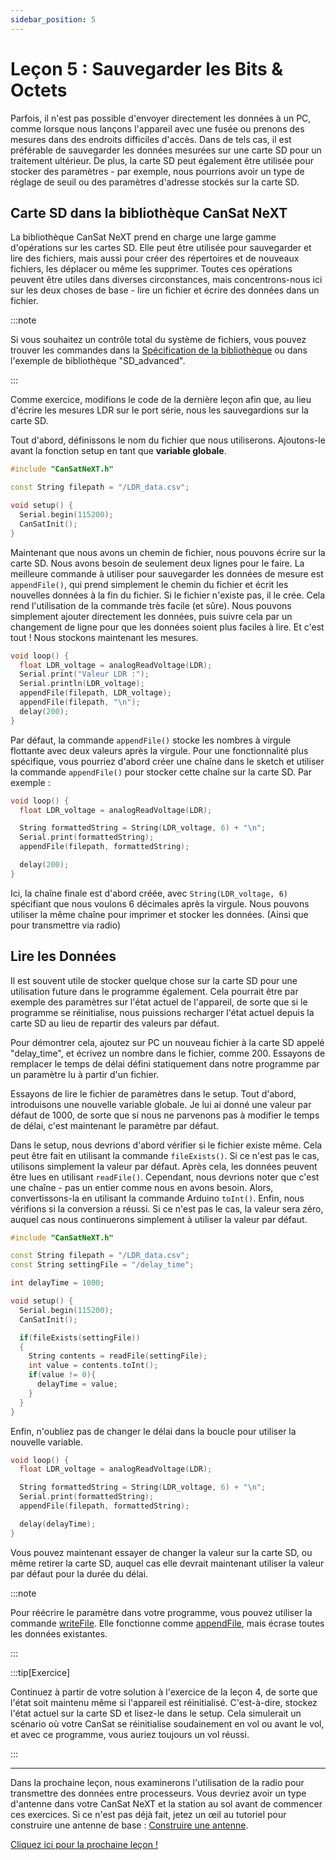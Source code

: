 ```yaml
---
sidebar_position: 5
---
```


# Leçon 5 : Sauvegarder les Bits & Octets

Parfois, il n'est pas possible d'envoyer directement les données à un PC, comme lorsque nous lançons l'appareil avec une fusée ou prenons des mesures dans des endroits difficiles d'accès. Dans de tels cas, il est préférable de sauvegarder les données mesurées sur une carte SD pour un traitement ultérieur. De plus, la carte SD peut également être utilisée pour stocker des paramètres - par exemple, nous pourrions avoir un type de réglage de seuil ou des paramètres d'adresse stockés sur la carte SD.

## Carte SD dans la bibliothèque CanSat NeXT

La bibliothèque CanSat NeXT prend en charge une large gamme d'opérations sur les cartes SD. Elle peut être utilisée pour sauvegarder et lire des fichiers, mais aussi pour créer des répertoires et de nouveaux fichiers, les déplacer ou même les supprimer. Toutes ces opérations peuvent être utiles dans diverses circonstances, mais concentrons-nous ici sur les deux choses de base - lire un fichier et écrire des données dans un fichier.

:::note

Si vous souhaitez un contrôle total du système de fichiers, vous pouvez trouver les commandes dans la [Spécification de la bibliothèque](./../CanSat-software/library_specification.md#sdcardpresent) ou dans l'exemple de bibliothèque "SD_advanced".

:::

Comme exercice, modifions le code de la dernière leçon afin que, au lieu d'écrire les mesures LDR sur le port série, nous les sauvegardions sur la carte SD.

Tout d'abord, définissons le nom du fichier que nous utiliserons. Ajoutons-le avant la fonction setup en tant que **variable globale**.

```Cpp title="Setup modifié"
#include "CanSatNeXT.h"

const String filepath = "/LDR_data.csv";

void setup() {
  Serial.begin(115200);
  CanSatInit();
}
```

Maintenant que nous avons un chemin de fichier, nous pouvons écrire sur la carte SD. Nous avons besoin de seulement deux lignes pour le faire. La meilleure commande à utiliser pour sauvegarder les données de mesure est `appendFile()`, qui prend simplement le chemin du fichier et écrit les nouvelles données à la fin du fichier. Si le fichier n'existe pas, il le crée. Cela rend l'utilisation de la commande très facile (et sûre). Nous pouvons simplement ajouter directement les données, puis suivre cela par un changement de ligne pour que les données soient plus faciles à lire. Et c'est tout ! Nous stockons maintenant les mesures.

```Cpp title="Sauvegarder les données LDR sur la carte SD"
void loop() {
  float LDR_voltage = analogReadVoltage(LDR);
  Serial.print("Valeur LDR :");
  Serial.println(LDR_voltage);
  appendFile(filepath, LDR_voltage);
  appendFile(filepath, "\n");
  delay(200);
}
```

Par défaut, la commande `appendFile()` stocke les nombres à virgule flottante avec deux valeurs après la virgule. Pour une fonctionnalité plus spécifique, vous pourriez d'abord créer une chaîne dans le sketch et utiliser la commande `appendFile()` pour stocker cette chaîne sur la carte SD. Par exemple :

```Cpp title="Sauvegarder les données LDR sur la carte SD"
void loop() {
  float LDR_voltage = analogReadVoltage(LDR);

  String formattedString = String(LDR_voltage, 6) + "\n";
  Serial.print(formattedString);
  appendFile(filepath, formattedString);

  delay(200);
}
```

Ici, la chaîne finale est d'abord créée, avec `String(LDR_voltage, 6)` spécifiant que nous voulons 6 décimales après la virgule. Nous pouvons utiliser la même chaîne pour imprimer et stocker les données. (Ainsi que pour transmettre via radio)

## Lire les Données

Il est souvent utile de stocker quelque chose sur la carte SD pour une utilisation future dans le programme également. Cela pourrait être par exemple des paramètres sur l'état actuel de l'appareil, de sorte que si le programme se réinitialise, nous puissions recharger l'état actuel depuis la carte SD au lieu de repartir des valeurs par défaut.

Pour démontrer cela, ajoutez sur PC un nouveau fichier à la carte SD appelé "delay_time", et écrivez un nombre dans le fichier, comme 200. Essayons de remplacer le temps de délai défini statiquement dans notre programme par un paramètre lu à partir d'un fichier.

Essayons de lire le fichier de paramètres dans le setup. Tout d'abord, introduisons une nouvelle variable globale. Je lui ai donné une valeur par défaut de 1000, de sorte que si nous ne parvenons pas à modifier le temps de délai, c'est maintenant le paramètre par défaut.

Dans le setup, nous devrions d'abord vérifier si le fichier existe même. Cela peut être fait en utilisant la commande `fileExists()`. Si ce n'est pas le cas, utilisons simplement la valeur par défaut. Après cela, les données peuvent être lues en utilisant `readFile()`. Cependant, nous devrions noter que c'est une chaîne - pas un entier comme nous en avons besoin. Alors, convertissons-la en utilisant la commande Arduino `toInt()`. Enfin, nous vérifions si la conversion a réussi. Si ce n'est pas le cas, la valeur sera zéro, auquel cas nous continuerons simplement à utiliser la valeur par défaut.

```Cpp title="Lire un paramètre dans le setup"
#include "CanSatNeXT.h"

const String filepath = "/LDR_data.csv";
const String settingFile = "/delay_time";

int delayTime = 1000;

void setup() {
  Serial.begin(115200);
  CanSatInit();

  if(fileExists(settingFile))
  {
    String contents = readFile(settingFile);
    int value = contents.toInt();
    if(value != 0){
      delayTime = value;
    }
  }
}
```

Enfin, n'oubliez pas de changer le délai dans la boucle pour utiliser la nouvelle variable.

```Cpp title="Définir dynamiquement la valeur du délai"
void loop() {
  float LDR_voltage = analogReadVoltage(LDR);

  String formattedString = String(LDR_voltage, 6) + "\n";
  Serial.print(formattedString);
  appendFile(filepath, formattedString);

  delay(delayTime);
}
```

Vous pouvez maintenant essayer de changer la valeur sur la carte SD, ou même retirer la carte SD, auquel cas elle devrait maintenant utiliser la valeur par défaut pour la durée du délai.

:::note

Pour réécrire le paramètre dans votre programme, vous pouvez utiliser la commande [writeFile](./../CanSat-software/library_specification.md#writefile). Elle fonctionne comme [appendFile](./../CanSat-software/library_specification.md#appendfile), mais écrase toutes les données existantes.

:::

:::tip[Exercice]

Continuez à partir de votre solution à l'exercice de la leçon 4, de sorte que l'état soit maintenu même si l'appareil est réinitialisé. C'est-à-dire, stockez l'état actuel sur la carte SD et lisez-le dans le setup. Cela simulerait un scénario où votre CanSat se réinitialise soudainement en vol ou avant le vol, et avec ce programme, vous auriez toujours un vol réussi.

:::

---

Dans la prochaine leçon, nous examinerons l'utilisation de la radio pour transmettre des données entre processeurs. Vous devriez avoir un type d'antenne dans votre CanSat NeXT et la station au sol avant de commencer ces exercices. Si ce n'est pas déjà fait, jetez un œil au tutoriel pour construire une antenne de base : [Construire une antenne](./../CanSat-hardware/communication#quarter-wave-antenna).

[Cliquez ici pour la prochaine leçon !](./lesson6)